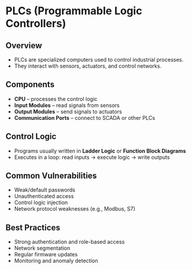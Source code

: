 # PLCs (Programmable Logic Controllers)

## Overview
- PLCs are specialized computers used to control industrial processes.
- They interact with sensors, actuators, and control networks.

## Components
- **CPU** – processes the control logic
- **Input Modules** – read signals from sensors
- **Output Modules** – send signals to actuators
- **Communication Ports** – connect to SCADA or other PLCs

## Control Logic
- Programs usually written in **Ladder Logic** or **Function Block Diagrams**
- Executes in a loop: read inputs → execute logic → write outputs

## Common Vulnerabilities
- Weak/default passwords
- Unauthenticated access
- Control logic injection
- Network protocol weaknesses (e.g., Modbus, S7)

## Best Practices
- Strong authentication and role-based access
- Network segmentation
- Regular firmware updates
- Monitoring and anomaly detection
